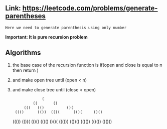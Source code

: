 ## Link: https://leetcode.com/problems/generate-parentheses

`Here we need to generate parenthesis using only number `

**Important: It is pure recursion problem**

## Algorithms 
1. the base case of the recursion function is if(open and close is equal to n then return )
2. and make open tree until (open < n) 
3. and make close tree until (close < open) 

                    (
                ((       ()
            (((   (()          ()( 
        ((()      (())  (()(      (()(     ()()
     ((())      (())(     (()()    (()()    ()()(
    ((()))      (())()     (()())   (()())   ()()()